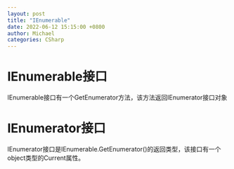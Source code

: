 ```yaml
---
layout: post
title: "IEnumerable"
date: 2022-06-12 15:15:00 +0800
author: Michael
categories: CSharp
---
```


# IEnumerable接口
IEnumerable接口有一个GetEnumerator方法，该方法返回IEnumerator接口对象

# IEnumerator接口
IEnumerator接口是IEnumerable.GetEnumerator()的返回类型，该接口有一个object类型的Current属性。

